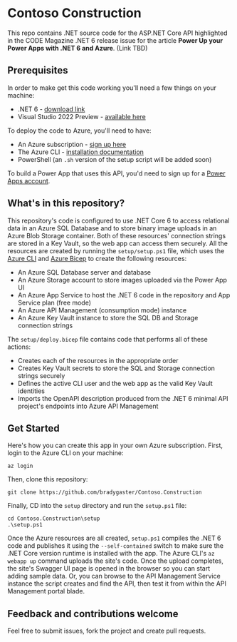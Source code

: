 # Contoso Construction

This repo contains .NET source code for the ASP.NET Core API highlighted in the CODE Magazine .NET 6 release issue for the article **Power Up your Power Apps with .NET 6 and Azure**. (Link TBD)

## Prerequisites

In order to make get this code working you'll need a few things on your machine:

* .NET 6 - [download link](https://dotnet.microsoft.com/download)
* Visual Studio 2022 Preview - [available here](https://visualstudio.microsoft.com/vs/preview/)

To deploy the code to Azure, you'll need to have:

* An Azure subscription - [sign up here](https://azure.microsoft.com/free/)
* The Azure CLI - [installation documentation](https://docs.microsoft.com/cli/azure/install-azure-cli)
* PowerShell (an `.sh` version of the setup script will be added soon)

To build a Power App that uses this API, you'd need to sign up for a [Power Apps account](http://powerapps.microsoft.com/).

## What's in this repository?

This repository's code is configured to use .NET Core 6 to access relational data in an Azure SQL Database and to store binary image uploads in an Azure Blob Storage container. Both of these resources' connection strings are stored in a Key Vault, so the web app can access them securely. All the resources are created by running the `setup/setup.ps1` file, which uses the [Azure CLI](https://docs.microsoft.com/cli/azure/install-azure-cli) and [Azure Bicep](https://docs.microsoft.com/azure/azure-resource-manager/bicep/overview) to create the following resources:

* An Azure SQL Database server and database
* An Azure Storage account to store images uploaded via the Power App UI
* An Azure App Service to host the .NET 6 code in the repository and App Service plan (free mode)
* An Azure API Management (consumption mode) instance
* An Azure Key Vault instance to store the SQL DB and Storage connection strings

The `setup/deploy.bicep` file contains code that performs all of these actions:

* Creates each of the resources in the appropriate order
* Creates Key Vault secrets to store the SQL and Storage connection strings securely
* Defines the active CLI user and the web app as the valid Key Vault identities
* Imports the OpenAPI description produced from the .NET 6 minimal API project's endpoints into Azure API Management

## Get Started

Here's how you can create this app in your own Azure subscription. First, login to the Azure CLI on your machine:

```
az login
```

Then, clone this repository:

```
git clone https://github.com/bradygaster/Contoso.Construction
```

Finally, CD into the `setup` directory and run the `setup.ps1` file:

```
cd Contoso.Construction\setup
.\setup.ps1
``` 

Once the Azure resources are all created, `setup.ps1` compiles the .NET 6 code and publishes it using the `--self-contained` switch to make sure the .NET Core version runtime is installed with the app. The Azure CLI's `az webapp up` command uploads the site's code. Once the upload completes, the site's Swagger UI page is opened in the browser so you can start adding sample data. Or, you can browse to the API Management Service instance the script creates and find the API, then test it from within the API Management portal blade.

## Feedback and contributions welcome

Feel free to submit issues, fork the project and create pull requests. 